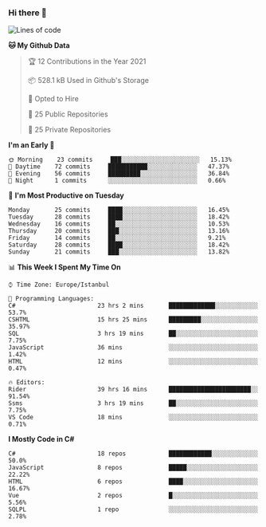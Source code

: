 ### Hi there 👋

<!--START_SECTION:waka-->
![Lines of code](https://img.shields.io/badge/From%20Hello%20World%20I%27ve%20Written-5.4%20million%20lines%20of%20code-blue)

**🐱 My Github Data** 

> 🏆 12 Contributions in the Year 2021
 > 
> 📦 528.1 kB Used in Github's Storage 
 > 
> 💼 Opted to Hire
 > 
> 📜 25 Public Repositories 
 > 
> 🔑 25 Private Repositories  
 > 
**I'm an Early 🐤** 

```text
🌞 Morning    23 commits     ███░░░░░░░░░░░░░░░░░░░░░░   15.13% 
🌆 Daytime    72 commits     ███████████░░░░░░░░░░░░░░   47.37% 
🌃 Evening    56 commits     █████████░░░░░░░░░░░░░░░░   36.84% 
🌙 Night      1 commits      ░░░░░░░░░░░░░░░░░░░░░░░░░   0.66%

```
📅 **I'm Most Productive on Tuesday** 

```text
Monday       25 commits     ████░░░░░░░░░░░░░░░░░░░░░   16.45% 
Tuesday      28 commits     ████░░░░░░░░░░░░░░░░░░░░░   18.42% 
Wednesday    16 commits     ██░░░░░░░░░░░░░░░░░░░░░░░   10.53% 
Thursday     20 commits     ███░░░░░░░░░░░░░░░░░░░░░░   13.16% 
Friday       14 commits     ██░░░░░░░░░░░░░░░░░░░░░░░   9.21% 
Saturday     28 commits     ████░░░░░░░░░░░░░░░░░░░░░   18.42% 
Sunday       21 commits     ███░░░░░░░░░░░░░░░░░░░░░░   13.82%

```


📊 **This Week I Spent My Time On** 

```text
⌚︎ Time Zone: Europe/Istanbul

💬 Programming Languages: 
C#                       23 hrs 2 mins       █████████████░░░░░░░░░░░░   53.7% 
CSHTML                   15 hrs 25 mins      █████████░░░░░░░░░░░░░░░░   35.97% 
SQL                      3 hrs 19 mins       ██░░░░░░░░░░░░░░░░░░░░░░░   7.75% 
JavaScript               36 mins             ░░░░░░░░░░░░░░░░░░░░░░░░░   1.42% 
HTML                     12 mins             ░░░░░░░░░░░░░░░░░░░░░░░░░   0.47%

🔥 Editors: 
Rider                    39 hrs 16 mins      ███████████████████████░░   91.54% 
Ssms                     3 hrs 19 mins       ██░░░░░░░░░░░░░░░░░░░░░░░   7.75% 
VS Code                  18 mins             ░░░░░░░░░░░░░░░░░░░░░░░░░   0.71%

```

**I Mostly Code in C#** 

```text
C#                       18 repos            ████████████░░░░░░░░░░░░░   50.0% 
JavaScript               8 repos             █████░░░░░░░░░░░░░░░░░░░░   22.22% 
HTML                     6 repos             ████░░░░░░░░░░░░░░░░░░░░░   16.67% 
Vue                      2 repos             █░░░░░░░░░░░░░░░░░░░░░░░░   5.56% 
SQLPL                    1 repo              ░░░░░░░░░░░░░░░░░░░░░░░░░   2.78%

```



<!--END_SECTION:waka-->

<!--
**ebubekirdinc/ebubekirdinc** is a ✨ _special_ ✨ repository because its `README.md` (this file) appears on your GitHub profile.

Here are some ideas to get you started:

- 🔭 I’m currently working on ...
- 🌱 I’m currently learning ...
- 👯 I’m looking to collaborate on ...
- 🤔 I’m looking for help with ...
- 💬 Ask me about ...
- 📫 How to reach me: ...
- 😄 Pronouns: ...
- ⚡ Fun fact: ...
-->
